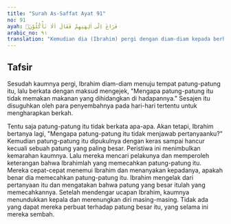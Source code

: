 ```yaml
---
title: "Surah As-Saffat Ayat 91"
no: 91
ayah: فَرَاغَ اِلٰٓى اٰلِهَتِهِمْ فَقَالَ اَلَا تَأْكُلُوْنَۚ 
arabic_no: ٩١
translation: "Kemudian dia (Ibrahim) pergi dengan diam-diam kepada berhala-berhala mereka; lalu dia berkata, “Mengapa kamu tidak makan?"
---
```


## Tafsir

Sesudah kaumnya pergi, Ibrahim diam-diam menuju tempat patung-patung itu, lalu berkata dengan maksud mengejek, "Mengapa patung-patung itu tidak memakan makanan yang dihidangkan di hadapannya." Sesajen itu disuguhkan oleh para penyembahnya pada hari-hari tertentu untuk mengharapkan berkah.

Tentu saja patung-patung itu tidak berkata apa-apa. Akan tetapi, Ibrahim bertanya lagi, "Mengapa patung-patung itu tidak menjawab pertanyaanku?" Kemudian patung-patung itu dipukulnya dengan keras sampai hancur kecuali sebuah patung yang paling besar. Peristiwa ini menimbulkan kemarahan kaumnya. Lalu mereka mencari pelakunya dan memperoleh keterangan bahwa Ibrahimlah yang memecahkan patung-patung itu. Mereka cepat-cepat menemui Ibrahim dan menanyakan kepadanya, apakah benar dia memecahkan patung-patung itu. Ibrahim mengelak dari pertanyaan itu dan mengatakan bahwa patung yang besar itulah yang memecahkannya. Setelah mendengar ucapan Ibrahim, kaumnya menundukkan kepala dan merenungkan diri masing-masing. Tidak ada yang dapat mereka perbuat terhadap patung besar itu, yang selama ini mereka sembah.